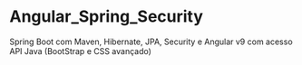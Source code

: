 # Angular_Spring_Security
Spring Boot com Maven, Hibernate, JPA, Security e Angular v9 com acesso API Java (BootStrap e CSS avançado)
